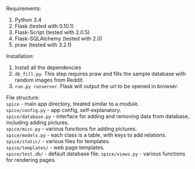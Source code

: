 Requirements:  
1) Python 3.4  
2) Flask (tested with 0.10.1)  
3) Flask-Script (tested with 2.0.5)
4) Flask-SQLAlchemy (tested with 2.0)
5) praw (tested with 3.2.1)

Installation:  
1) Install all the dependencies  
2) `db_fill.py`. This step requires praw and fills the sample database with random images from Reddit.  
3) `run.py runserver`. Flask will output the url to be opened in browser.  

File structure:  
`spice` - main app directory, treated similar to a module.  
`spice/config.py` - app config, self-explanatory.  
`spice/database.py` - interface for adding and removing data from database, including adding pictures.  
`spice/misc.py` - various functions for adding pictures.  
`spice/models.py` - each class is a table, with keys to add relations.  
`spice/static/` - various files for templates.  
`spice/templates/` - web page templates.  
`spice/test.db/` - default database file.
`spice/views.py` - various functions for rendering pages.
